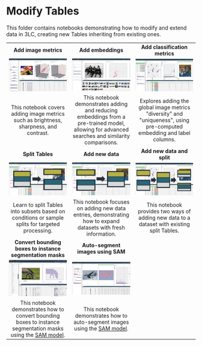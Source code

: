 # Modify Tables

This folder contains notebooks demonstrating how to modify and extend data in 3LC, creating new Tables inheriting from existing ones.

|  |  |  |
|:----------:|:----------:|:----------:|
| **Add image metrics** | **Add embeddings** | **Add classification metrics** |
| [![add-image-metrics](../images/add-image-metrics.png)](add-image-metrics.ipynb) | [![add-embeddings](../images/add-embeddings.png)](add-embeddings.ipynb) | [![add-classification-metrics](../images/add-classification-metrics.png)](add-classification-metrics.ipynb) |
| This notebook covers adding image metrics such as brightness, sharpness, and contrast. |  This notebook demonstrates adding and reducing embeddings from a pre-trained model, allowing for advanced searches and similarity comparisons. | Explores adding the global image metrics "diversity" and "uniqueness", using pre-computed embedding and label columns. |
| **Split Tables** | **Add new data** | **Add new data and split** |
| [![split-tables](../images/split-tables.png)](split-tables.ipynb) | [![add-new-data](../images/add-new-data.png)](add-new-data.ipynb) | [![add-new-data-and-split](../images/add-new-data-and-split.png)](add-new-data-and-split.ipynb) |
| Learn to split Tables into subsets based on conditions or sample splits for targeted processing. | This notebook focuses on adding new data entries, demonstrating how to expand datasets with fresh information. | This notebook provides two ways of adding new data to a dataset with existing split Tables. |
| **Convert bounding boxes to instance segmentation masks** | **Auto-segment images using SAM** | |
| [![bbs-2-segments](../images/bb2seg.png)](add-segmentation-column.ipynb) | [![autosegment-images](../images/sam-autosegment.png)](autosegment-images.ipynb) | |
| This notebook demonstrates how to convert bounding boxes to instance segmentation masks using the [SAM model](https://github.com/facebookresearch/segment-anything). | This notebook demonstrates how to auto-segment images using the [SAM model](https://github.com/facebookresearch/segment-anything). | |

